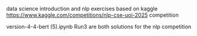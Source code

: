 data science introduction and nlp exercises based on kaggle https://www.kaggle.com/competitions/nlp-cse-uoi-2025 competition


version-4-4-bert (5).ipynb
Run3 
are both solutions for the nlp competition
